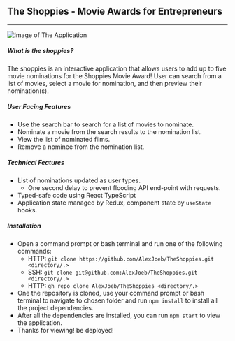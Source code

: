 ## The Shoppies - Movie Awards for Entrepreneurs

---

![Image of The Application](https://i.imgur.com/yp4hS6o.png)

##### _What is the shoppies?_

The shoppies is an interactive application that allows users to add up to five movie nominations for the Shoppies Movie Award! User can search from a list of movies, select a movie for nomination, and then preview their nomination(s).

##### _User Facing Features_

- Use the search bar to search for a list of movies to nominate.
- Nominate a movie from the search results to the nomination list.
- View the list of nominated films.
- Remove a nominee from the nomination list.

##### _Technical Features_

- List of nominations updated as user types.
  - One second delay to prevent flooding API end-point with requests.
- Typed-safe code using React TypeScript
- Application state managed by Redux, component state by `useState` hooks.

##### _Installation_

- Open a command prompt or bash terminal and run one of the following commands:
  - HTTP: `git clone https://github.com/AlexJoeb/TheShoppies.git <directory/.>`
  - SSH: `git clone git@github.com:AlexJoeb/TheShoppies.git <directory/.>`
  - HTTP: `gh repo clone AlexJoeb/TheShoppies <directory/.>`
- One the repository is cloned, use your command prompt or bash terminal to navigate to chosen folder and run `npm install` to install all the project dependencies.
- After all the dependencies are installed, you can run `npm start` to view the application.
- Thanks for viewing!
  be deployed!
